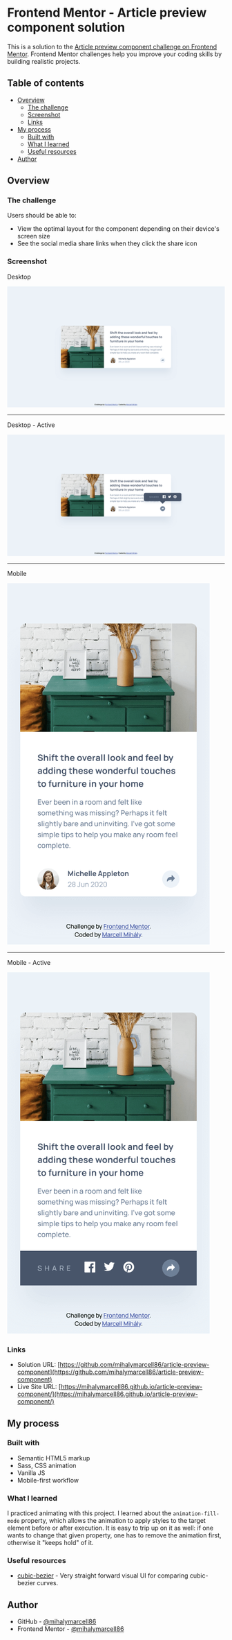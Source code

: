 # Frontend Mentor - Article preview component solution

This is a solution to the [Article preview component challenge on Frontend Mentor](https://www.frontendmentor.io/challenges/article-preview-component-dYBN_pYFT). Frontend Mentor challenges help you improve your coding skills by building realistic projects.

## Table of contents

- [Overview](#overview)
  - [The challenge](#the-challenge)
  - [Screenshot](#screenshot)
  - [Links](#links)
- [My process](#my-process)
  - [Built with](#built-with)
  - [What I learned](#what-i-learned)
  - [Useful resources](#useful-resources)
- [Author](#author)

## Overview

### The challenge

Users should be able to:

- View the optimal layout for the component depending on their device's screen size
- See the social media share links when they click the share icon

### Screenshot

Desktop

![](./screenshots/screenshot-desktop.png)

---

Desktop - Active

![](./screenshots/screenshot-desktop-active.png)

---

Mobile

![](./screenshots/screenshot-mobile.png)

---

Mobile - Active

![](./screenshots/screenshot-mobile-active.png)

### Links

- Solution URL: [https://github.com/mihalymarcell86/article-preview-component](https://github.com/mihalymarcell86/article-preview-component)
- Live Site URL: [https://mihalymarcell86.github.io/article-preview-component/](https://mihalymarcell86.github.io/article-preview-component/)

## My process

### Built with

- Semantic HTML5 markup
- Sass, CSS animation
- Vanilla JS
- Mobile-first workflow

### What I learned

I practiced animating with this project.
I learned about the `animation-fill-mode` property, which allows the animation to apply styles to the target element before or after execution. It is easy to trip up on it as well: if one wants to change that given property, one has to remove the animation first, otherwise it "keeps hold" of it.

### Useful resources

- [cubic-bezier](https://cubic-bezier.com/) - Very straight forward visual UI for comparing cubic-bezier curves.

## Author

- GitHub - [@mihalymarcell86](https://www.github.com/mihalymarcell86)
- Frontend Mentor - [@mihalymarcell86](https://www.frontendmentor.io/profile/mihalymarcell86)
